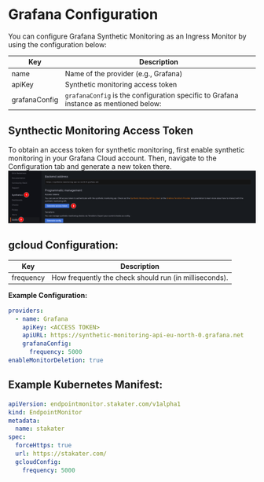 # Grafana Configuration

You can configure Grafana Synthetic Monitoring as an Ingress Monitor by using the configuration below:

| Key           | Description                                                                          |
| ------------- | ------------------------------------------------------------------------------------ |
| name          | Name of the provider (e.g., Grafana)                                                 |
| apiKey        | Synthetic monitoring access token                                                    |
| grafanaConfig | `grafanaConfig` is the configuration specific to Grafana instance as mentioned below:|

## Synthectic Monitoring Access Token
To obtain an access token for synthetic monitoring, first enable synthetic monitoring in your Grafana Cloud account. Then, navigate to the Configuration tab and generate a new token there.
![Generating access token](./grafana_docs_1.png)

## gcloud Configuration:

| Key       | Description                                                      |
| --------- | ---------------------------------------------------------------- |
| frequency | How frequently the check should run (in milliseconds).           |


**Example Configuration:**

```yaml
providers: 
  - name: Grafana
    apiKey: <ACCESS TOKEN>
    apiURL: https://synthetic-monitoring-api-eu-north-0.grafana.net
    grafanaConfig:
      frequency: 5000
enableMonitorDeletion: true
```

## Example Kubernetes Manifest: 

```yaml
apiVersion: endpointmonitor.stakater.com/v1alpha1
kind: EndpointMonitor
metadata:
  name: stakater
spec:
  forceHttps: true
  url: https://stakater.com/
  gcloudConfig:
    frequency: 5000
```
